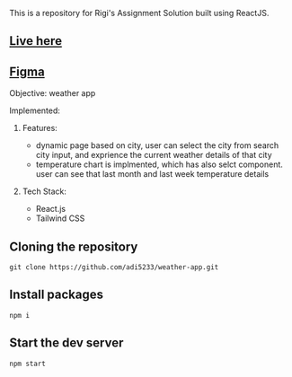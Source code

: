 This is a repository for Rigi's Assignment Solution built using ReactJS.

## [Live here](https://main--forecast-finesse.netlify.app/)

## [Figma](https://www.figma.com/file/HN9edMY7VOkRenlriCXskc/weather-screens?type=design&node-id=0-1&mode=design&t=igts4EW2NbS6zaU9-0)

<!-- ![Alt text](<Screenshot 2024-03-09 at 5.38.50 PM.png>)

![Alt text](<Screenshot 2024-03-09 at 5.39.34 PM.png>)

![Alt text](<Screenshot 2024-03-09 at 5.40.20 PM.png>)

![Alt text](<Screenshot 2024-03-09 at 5.40.38 PM.png>) -->

Objective: weather app

Implemented:

1. Features:

   - dynamic page based on city, user can select the city from search city input, and exprience the current weather details of that city
   - temperature chart is implmented, which has also selct component. user can see that last month and last week temperature details

2. Tech Stack:

   - React.js
   - Tailwind CSS

## Cloning the repository

```shell
git clone https://github.com/adi5233/weather-app.git
```

## Install packages

```shell
npm i
```

## Start the dev server

```shell
npm start
```
